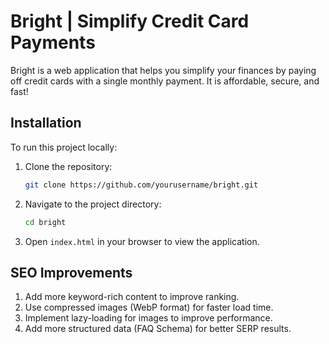 # Bright | Simplify Credit Card Payments

Bright is a web application that helps you simplify your finances by paying off credit cards with a single monthly payment. It is affordable, secure, and fast!

## Installation

To run this project locally:

1. Clone the repository:
    ```sh
    git clone https://github.com/yourusername/bright.git
    ```
2. Navigate to the project directory:
    ```sh
    cd bright
    ```
3. Open `index.html` in your browser to view the application.

## SEO Improvements

1. Add more keyword-rich content to improve ranking.
2. Use compressed images (WebP format) for faster load time.
3. Implement lazy-loading for images to improve performance.
4. Add more structured data (FAQ Schema) for better SERP results.
